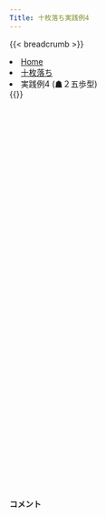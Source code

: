 ```yaml
---
Title: 十枚落ち実践例4
---
```

{{< breadcrumb >}}
  <li class="breadcrumb-item"><a href="/shogi-beginners/">Home</a></li>
  <li class="breadcrumb-item"><a href="/shogi-beginners/10mai/">十枚落ち</a></li>
  <li class="breadcrumb-item active" aria-current="page">実践例4 (☗２五歩型)</li>
{{</ breadcrumb >}}
<div class="row pt-3">
  <div class="col-lg-1"></div>
  <div class="col-sm" tabindex="-1">
    <script id="example-kif" type="kif">
手合割：十枚落ち
下手：下手
上手：上手
手数----指手---------消費時間--
*☗<ruby>２五歩型<rt>にーごーふがた</rt></ruby>の<ruby>勝<rt>か</rt></ruby>ち<ruby>方<rt>かた</rt></ruby>をおぼえましょう。
*<div class="text-center"><img class="img-fluid pt-3 w-50" src="/shogi-beginners/img/cat6.webp"></div>
   1 ５四歩(53)
   2 ７六歩(77)
   3 ４二玉(51)
   4 ２六歩(27)
*<ruby>飛車<rt>ひしゃ</rt></ruby><ruby>角<rt>かく</rt></ruby>どちらも<ruby>使<rt>つか</rt></ruby>って<ruby>攻<rt>せ</rt></ruby>めてみます。
   5 ７四歩(73)
   6 ２五歩(26)
   7 ３二玉(42)
   8 ２四歩(25)
*まずは<ruby>飛車<rt>ひしゃ</rt></ruby><ruby>先<rt>さき</rt></ruby>から<ruby>戦<rt>たたか</rt></ruby>いを<ruby>起<rt>お</rt></ruby>こします。
   9 同　歩(23)
  10 同　飛(28)
  11 ７五歩(74)
*<ruby>問題<rt>もんだい</rt></ruby>: <ruby>次<rt>つぎ</rt></ruby>の<ruby>手<rt>て</rt></ruby>を<ruby>考<rt>かんが</rt></ruby>えてみましょう。
*<div><img class="img-fluid" src="/shogi-beginners/img/cat2.webp"></div>
  12 ５四飛(24)
*<ruby>飛車<rt>ひしゃ</rt></ruby>を<ruby>成<rt>な</rt></ruby>れれば<ruby>優勢<rt>ゆうせい</rt></ruby>なので、<ruby>飛車<rt>ひしゃ</rt></ruby>を<ruby>移動<rt>いどう</rt></ruby>します。☗<ruby>同歩<rt>どうふ</rt></ruby>でもいいです。
  13 ４二玉(32)
  14 ７五歩(76)
  15 ９四歩(93)
  16 ５五角(88)
*ここまでくると<ruby>飛車<rt>ひしゃ</rt></ruby>はいつでも<ruby>成<rt>な</rt></ruby>れるので、<ruby>今度<rt>こんど</rt></ruby>は<ruby>角成<rt>かくな</rt></ruby>りを<ruby>急<rt>いそ</rt></ruby>ぎます。
  17 ９五歩(94)
  18 ７三角成(55)
  19 ５三歩打
  20 ２四飛(54)
  21 ４四歩(43)
  22 ２二飛成(24)
*<ruby>左右<rt>さゆう</rt></ruby>から<ruby>攻<rt>せ</rt></ruby>める<ruby>形<rt>かたち</rt></ruby>になれば<ruby>万全<rt>ばんぜん</rt></ruby>です。
  23 ４三玉(42)
  24 ６三馬(73)
  25 １四歩(13)
*<ruby>問題<rt>もんだい</rt></ruby>: <ruby>次<rt>つぎ</rt></ruby>の<ruby>手<rt>て</rt></ruby>を<ruby>考<rt>かんが</rt></ruby>えてみましょう。
*<div><img class="img-fluid" src="/shogi-beginners/img/cat2.webp"></div>
  26 ２四歩打
*<ruby>龍<rt>りゅう</rt></ruby>や<ruby>馬<rt>うま</rt></ruby>で<ruby>王手<rt>おうて</rt></ruby>すると<ruby>逆<rt>ぎゃく</rt></ruby>に<ruby>逃<rt>に</rt></ruby>げられてしまいます。じっと<ruby>攻<rt>せ</rt></ruby>め<ruby>駒<rt>こま</rt></ruby>を<ruby>増<rt>ふ</rt></ruby>やすのが<ruby>正解<rt>せいかい</rt></ruby>です。
  27 ３四玉(43)
  28 ２三歩成(24)
  29 ５四歩(53)
  30 同　馬(63)
  31 １五歩(14)
  32 ３三龍(22)
  33 ２五玉(34)
  34 ２四龍(33)
  35 投了
*<a href="/shogi-beginners/10mai/">
*<ruby>復習<rt>ふくしゅう</rt></ruby>しよう！
*<div class="text-center"><img class="img-fluid pt-3 w-50" src="/shogi-beginners/img/cat0.webp"></div></a>
まで34手で下手の勝ち
    </script>
    <svg id="example" xmlns="http://www.w3.org/2000/svg" viewBox="0,0,400,540"></svg>
  </div>
  <div class="col-sm">
    <h4 class="pt-3">コメント</h4>
    <div id="comment"></div>
  </div>
  <div class="col-lg-1"></div>
</div>
